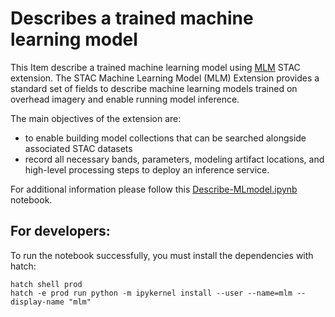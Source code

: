 # Describes a trained machine learning model 
This Item describe a trained machine learning model using [MLM](https://github.com/stac-extensions/mlm) STAC extension. The STAC Machine Learning Model (MLM) Extension provides a standard set of fields to describe machine learning models trained on overhead imagery and enable running model inference.

The main objectives of the extension are:

- to enable building model collections that can be searched alongside associated STAC datasets
- record all necessary bands, parameters, modeling artifact locations, and high-level processing steps to deploy an inference service.

For additional information please follow this [Describe-MLmodel.ipynb](./Describe-MLmodel.ipynb) notebook.

## For developers:
To run the notebook successfully, you must install the dependencies with hatch:

```
hatch shell prod
hatch -e prod run python -m ipykernel install --user --name=mlm --display-name "mlm"
```


